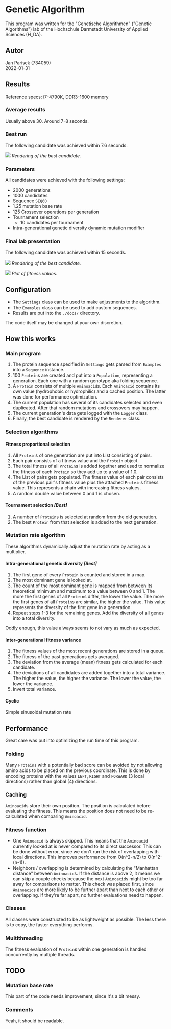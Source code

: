 # Genetic Algorithm
This program was written for the "Genetische Algorithmen" ("Genetic Algorithms")
lab of the Hochschule Darmstadt University of Applied Sciences (H_DA).

## Autor
Jan Parisek (734059)  
2022-01-31

## Results
Reference specs: i7-4790K, DDR3-1600 memory

### Average results
Usually above 30.
Around 7-8 seconds.

### Best run
The following candidate was achieved within 7.6 seconds.

![](docs/best/candidate.png)
*Rendering of the best candidate.*

### Parameters
All candidates were achieved with the following settings:
* 2000 generations
* 1000 candidates
* Sequence `SEQ60`
* 1.25 mutation base rate
* 125 Crossover operations per generation
* Tournament selection
  * 10 candidates per tournament
* Intra-generational genetic diversity dynamic mutation modifier

### Final lab presentation
The following candidate was achieved within 15 seconds.

![](docs/presentation/candidate.png)
*Rendering of the best candidate.*

![](docs/presentation/fitness.png)
*Plot of fitness values.*

## Configuration
* The `Settings` class can be used to make adjustments to the algorithm.
* The `Examples` class can be used to add custom sequences.
* Results are put into the `./docs/` directory.

The code itself may be changed at your own discretion.

## How this works
### Main program
1. The protein sequence specified in `Settings` gets parsed from `Examples` into a `Sequence` instance.
2. 100 `Protein`s are created and put into a `Population`, representing a generation. Each one with a random genotype aka folding sequence.
3. A `Protein` consists of multiple `Aminoacid`s. Each `Aminoacid` contains its own value (hydrophobic or hydrophilic) and a cached position. The latter was done for performance optimization.
4. The current population has several of its candidates selected and even duplicated. After that random mutations and crossovers may happen.
5. The current generation's data gets logged with the `Logger` class.
6. Finally, the best candidate is rendered by the `Renderer` class.

### Selection algorithms
#### Fitness proportional selection
1. All `Protein`s of one generation are put into List consisting of pairs.
2. Each pair consists of a fitness value and the `Protein` object.
3. The total fitness of all `Protein`s is added together and used to normalize the fitness of each `Protein` so they add up to a value of 1.0.
4. The List of pairs gets populated. The fitness value of each pair consists of the previous pair's fitness value plus the attached `Protein`s fitness value. This represents a chain with increasing fitness values.
5. A random double value between 0 and 1 is chosen.

#### Tournament selection *\[Best]*
1. A number of `Protein`s is selected at random from the old generation.
2. The best `Protein` from that selection is added to the next generation.

### Mutation rate algorithm
These algorithms dynamically adjust the mutation rate by acting as a multiplier.

#### Intra-generational genetic diversity *\[Best]*
1. The first gene of every `Protein` is counted and stored in a map.
2. The most dominant gene is looked at.
3. The count of the most dominant gene is mapped from between its theoretical minimum and maximum to a value between 0 and 1. The more the first genes of all `Protein`s differ, the lower the value. The more the first genes of all `Protein`s are similar, the higher the value. This value represents the diversity of the first gene in a generation.
4. Repeat steps 1-3 for the remaining genes. Add the diversity of all genes into a total diversity.

Oddly enough, this value always seems to not vary as much as expected.

#### Inter-generational fitness variance
1. The fitness values of the most recent generations are stored in a queue.
2. The fitness of the past generations gets averaged.
3. The deviation from the average (mean) fitness gets calculated for each candidate.
4. The deviations of all candidates are added together into a total variance. The higher the value, the higher the variance. The lower the value, the lower the variance.
5. Invert total variance.

#### Cyclic
Simple sinusoidal mutation rate

## Performance
Great care was put into optimizing the run time of this program.

### Folding
Many `Proteins` with a potentially bad score can be avoided by not allowing amino acids to be placed on the previous coordinate. This is done by encoding proteins with the values `LEFT`, `RIGHT` and `FORWARD` (3 local directions) rather than global (4) directions.

### Caching
`Aminoacid`s store their own position. The position is calculated before evaluating the fitness. This means the position does not need to be re-calculated when comparing `Aminoacid`.

### Fitness function
* One `Aminoacid` is always skipped. This means that the `Aminoacid` currently looked at is never compared to its direct successor. This can be done without error, since we don't run the risk of overlapping with local directions. This improves performance from O(n^2-n/2) to O(n^2-(n-1)).
* Neighbors / overlapping is determined by calculating the "Manhattan distance" between `Aminoacid`s. If the distance is above 2, it means we can skip a couple checks because the next `Aminoacid`s might be too far away for comparisons to matter. This check was placed first, since `Aminoacids` are more likely to be further apart than next to each other or overlapping. If they're far apart, no further evaluations need to happen.

### Classes
All classes were constructed to be as lightweight as possible. The less there is to copy, the faster everything performs.

### Multithreading
The fitness evaluation of `Protein`s within one generation is handled concurrently by multiple threads.

## TODO
### Mutation base rate
This part of the code needs improvement, since it's a bit messy.

### Comments
Yeah, it should be readable.
